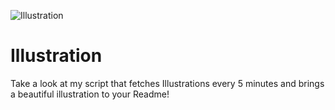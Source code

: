 ![Illustration](https://i.redd.it/srrhl8fcwcqb1.jpg?width=100&height=100)

# Illustration
Take a look at my script that fetches Illustrations every 5 minutes and brings a beautiful illustration to your Readme!